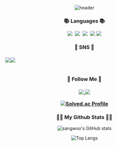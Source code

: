 <div align="center">
  
![header](https://capsule-render.vercel.app/api?color=timeGradient&text=Have%%a%nice%%day&type=Rect&animation=fadeIn&stroke=00FF00)
<h3 align="center"><b>📚 Languages 📚</b></h3>

<p align="center">
 <img src="https://img.shields.io/badge/Java-007396?style=for-the-badge&logo=Java&logoColor=white"/></a>&nbsp
 <img src="https://img.shields.io/badge/Spring-6DB33F?style=flat-square&logo=Spring&logoColor=white"/></a>&nbsp
 <img src="https://img.shields.io/badge/SpringBoot-6DB33F?style=flat-square&logo=SpringBoot&logoColor=white"/></a>&nbsp 
 <img src="https://img.shields.io/badge/python-3670A0?style=for-the-badge&logo=python&logoColor=ffdd54"/>
 <img src="https://img.shields.io/badge/c%23-%23239120.svg?style=for-the-badge&logo=c-sharp&logoColor=white"/>
<h3 align="center">🌈 SNS 🌈</h3>
<h3 align="center">
<div style="display:flex; flex-direction:row;">
    <a href="https://www.instagram.com/sangwo_98/">
        <img src="https://img.shields.io/badge/Instagram-E4405F?style=for-the-badge&logo=Instagram&logoColor=white"> 
    </a>
    <a href="psw8554@gmail.com">
        <img src="https://img.shields.io/badge/Gmail-EA4335?style=for-the-badge&logo=Gmail&logoColor=white"> 
    </a>
</div><br>

<h3 align="center">📌 Follow Me 📌</h3>
<h3 align="center">
 <a href="https://www.notion.so/LG-aimers-88db52db3cb447bf834de904a022faad">
<img src="https://img.shields.io/badge/Notion-9999FF?style=for-the-badge&logo=Notion&logoColor=white"> <img src="https://img.shields.io/badge/github-181717?style=for-the-badge&logo=github&logoColor=white">
 </a>
 
 [![Solved.ac Profile](http://mazassumnida.wtf/api/v2/generate_badge?boj=pswoo0323)](https://solved.ac/pswoo0323/)

<h3 align="center">👩‍💻 My Github Stats 👩‍💻</h3>
<div align="center">

![sangwoo's GitHub stats](https://github-readme-stats.vercel.app/api?username=pswoo0323&show_icons=true&theme=radical)

![Top Langs](https://github-readme-stats.vercel.app/api/top-langs/?username=pswoo0323&hide_progress=true)
